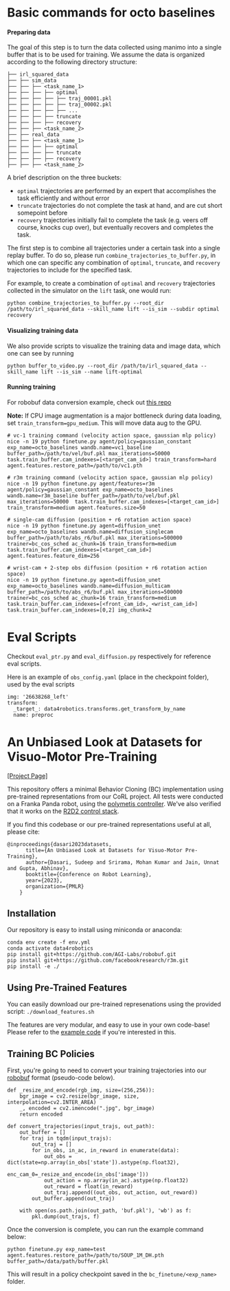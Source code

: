 # Basic commands for octo baselines

#### Preparing data

The goal of this step is to turn the data collected using manimo into a single buffer that is to be used for training. We assume the data is organized according to the following directory structure:

```
├── irl_squared_data
├── ├── sim_data
├── ├── ├── <task_name_1>
├── ├── ├── ├── optimal
├── ├── ├── ├── ├── traj_00001.pkl
├── ├── ├── ├── ├── traj_00002.pkl
├── ├── ├── ├── ├── ...
├── ├── ├── ├── truncate
├── ├── ├── ├── recovery
├── ├── ├── <task_name_2>
├── ├── real_data
├── ├── ├── <task_name_1>
├── ├── ├── ├── optimal
├── ├── ├── ├── truncate
├── ├── ├── ├── recovery
├── ├── ├── <task_name_2>
```

A brief description on the three buckets:
* `optimal` trajectories are performed by an expert that accomplishes the task efficiently and without error
* `truncate` trajectories do not complete the task at hand, and are cut short somepoint before
* `recovery` trajectories initially fail to complete the task (e.g. veers off course, knocks cup over), but eventually recovers and completes the task.

The first step is to combine all trajectories under a certain task into a single replay buffer. To do so, please run `combine_trajectories_to_buffer.py`, in which one can specific any combination of `optimal`, `truncate`, and `recovery` trajectories to include for the specified task.

For example, to create a combination of `optimal` and  `recovery` trajectories collected in the simulator on the `lift` task, one would run:
```
python combine_trajectories_to_buffer.py --root_dir /path/to/irl_squared_data --skill_name lift --is_sim --subdir optimal recovery
```

#### Visualizing training data

We also provide scripts to visualize the training data and image data, which one can see by running
```
python buffer_to_video.py --root_dir /path/to/irl_squared_data --skill_name lift --is_sim --name lift-optimal
```

#### Running training

For robobuf data conversion example, check out [this repo](https://github.com/AGI-Labs/r2d2_to_robobuf)

**Note:** If CPU image augmentation is a major bottleneck during data loading, set `train_transform=gpu_medium`. This will move data aug to the GPU. 

```
# vc-1 training command (velocity action space, gaussian mlp policy)
nice -n 19 python finetune.py agent/policy=gaussian_constant exp_name=octo_baselines wandb.name=vc1_baseline buffer_path=/path/to/vel/buf.pkl max_iterations=50000  task.train_buffer.cam_indexes=[<target_cam_id>] train_transform=hard agent.features.restore_path=/path/to/vc1.pth

# r3m training command (velocity action space, gaussian mlp policy)
nice -n 19 python finetune.py agent/features=r3m agent/policy=gaussian_constant exp_name=octo_baselines wandb.name=r3m_baseline buffer_path=/path/to/vel/buf.pkl max_iterations=50000  task.train_buffer.cam_indexes=[<target_cam_id>] train_transform=medium agent.features.size=50

# single-cam diffusion (position + r6 rotation action space)
nice -n 19 python finetune.py agent=diffusion_unet exp_name=octo_baselines wandb.name=diffusion_singlecam buffer_path=/path/to/abs_r6/buf.pkl max_iterations=500000  trainer=bc_cos_sched ac_chunk=16 train_transform=medium task.train_buffer.cam_indexes=[<target_cam_id>] agent.features.feature_dim=256

# wrist-cam + 2-step obs diffusion (position + r6 rotation action space)
nice -n 19 python finetune.py agent=diffusion_unet exp_name=octo_baselines wandb.name=diffusion_multicam buffer_path=/path/to/abs_r6/buf.pkl max_iterations=500000  trainer=bc_cos_sched ac_chunk=16 train_transform=medium task.train_buffer.cam_indexes=[<front_cam_id>, <wrist_cam_id>] task.train_buffer.cam_indexes=[0,2] img_chunk=2
```

# Eval Scripts

Checkout `eval_ptr.py` and `eval_diffusion.py` respectively for reference eval scripts.

Here is an example of `obs_config.yaml` (place in the checkpoint folder), used by the eval scripts
```
img: '26638268_left'
transform:
  _target_: data4robotics.transforms.get_transform_by_name
  name: preproc
```

# An Unbiased Look at Datasets for Visuo-Motor Pre-Training
[[Project Page]](https://data4robotics.github.io/)

This repository offers a minimal Behavior Cloning (BC) implementation using pre-trained representations from our CoRL project. All tests were conducted on a Franka Panda robot, using the [polymetis controller](https://facebookresearch.github.io/fairo/polymetis/). We've also verified that it works on the [R2D2 control stack](https://github.com/AlexanderKhazatsky/R2D2/tree/main).

If you find this codebase or our pre-trained representations useful at all, please cite:
```
@inproceedings{dasari2023datasets,
      title={An Unbiased Look at Datasets for Visuo-Motor Pre-Training},
      author={Dasari, Sudeep and Srirama, Mohan Kumar and Jain, Unnat and Gupta, Abhinav},
      booktitle={Conference on Robot Learning},
      year={2023},
      organization={PMLR}
    }
```
## Installation
Our repository is easy to install using miniconda or anaconda:

```
conda env create -f env.yml
conda activate data4robotics
pip install git+https://github.com/AGI-Labs/robobuf.git
pip install git+https://github.com/facebookresearch/r3m.git
pip install -e ./
```

## Using Pre-Trained Features
You can easily download our pre-trained represenations using the provided script: `./download_features.sh` 

The features are very modular, and easy to use in your own code-base! Please refer to the [example code](https://github.com/SudeepDasari/data4robotics/blob/main/pretrained_networks_example.py) if you're interested in this.

## Training BC Policies
First, you're going to need to convert your training trajectories into our [robobuf](https://github.com/AGI-Labs/robobuf/tree/main) format (pseudo-code below).
```
def _resize_and_encode(rgb_img, size=(256,256)):
    bgr_image = cv2.resize(bgr_image, size, interpolation=cv2.INTER_AREA)
    _, encoded = cv2.imencode(".jpg", bgr_image)
    return encoded

def convert_trajectories(input_trajs, out_path):
    out_buffer = []
    for traj in tqdm(input_trajs):
        out_traj = []
        for in_obs, in_ac, in_reward in enumerate(data):
            out_obs = dict(state=np.array(in_obs['state']).astype(np.float32),
                           enc_cam_0=_resize_and_encode(in_obs['image']))
            out_action = np.array(in_ac).astype(np.float32)
            out_reward = float(in_reward)
            out_traj.append((out_obs, out_action, out_reward))
        out_buffer.append(out_traj)

    with open(os.path.join(out_path, 'buf.pkl'), 'wb') as f:
        pkl.dump(out_trajs, f)
```

Once the conversion is complete, you can run the example command below:
```
python finetune.py exp_name=test agent.features.restore_path=/path/to/SOUP_1M_DH.pth buffer_path=/data/path/buffer.pkl
```
This will result in a policy checkpoint saved in the `bc_finetune/<exp_name>` folder.

